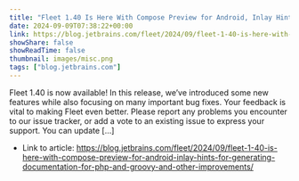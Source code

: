 ```yaml
---
title: "Fleet 1.40 Is Here With Compose Preview for Android, Inlay Hints for Generating Documentation for PHP and Groovy, and Other Improvements"
date: 2024-09-09T07:38:22+00:00
link: https://blog.jetbrains.com/fleet/2024/09/fleet-1-40-is-here-with-compose-preview-for-android-inlay-hints-for-generating-documentation-for-php-and-groovy-and-other-improvements/
showShare: false
showReadTime: false
thumbnail: images/misc.png
tags: ["blog.jetbrains.com"]
---
```

Fleet 1.40 is now available! In this release, we’ve introduced some new features while also focusing on many important bug fixes. Your feedback is vital to making Fleet even better. Please report any problems you encounter to our issue tracker, or add a vote to an existing issue to express your support. You can update […]

- Link to article: https://blog.jetbrains.com/fleet/2024/09/fleet-1-40-is-here-with-compose-preview-for-android-inlay-hints-for-generating-documentation-for-php-and-groovy-and-other-improvements/